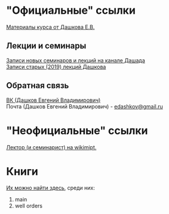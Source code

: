 # "Официальные" ссылки
[Материалы курса от Дашкова Е.В.](https://bit.ly/mipt-ml)  

## Лекции и семинары
[Записи новых семинаров и лекций на канале Дашада](https://www.youtube.com/playlist?list=PL1Uob8iPTHGTDgO0QXVyRg0b0TSobFHeY)  
[Записи старых (2019) лекций Дашкова](https://www.youtube.com/playlist?list=PLys0IdlMg6XcHDE6E88jUYfJIgN-ntmxi)  

## Обратная связь
[ВК (Дашков Евгений Владимирович)](https://vk.com/evgeny.v.dashkov)  
Почта (Дашков Евгений Владимирович) - edashkov@gmail.ru  

# "Неофициальные" ссылки
[Лектор (и семинарист) на wikimipt.](http://wikimipt.org/wiki/Дашков_Евгений_Владимирович)

# Книги
[Их можно найти здесь](https://drive.google.com/drive/u/1/folders/1I7pWKQKsg2Unmf_cEaKdRvyJkfv-HaSn), среди них:
1. main
1. well orders
